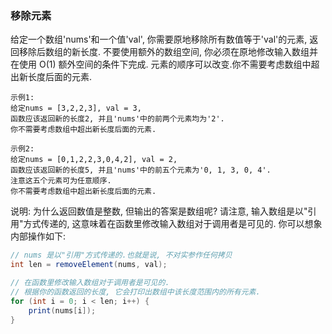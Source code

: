 
### 移除元素

给定一个数组'nums'和一个值'val', 你需要原地移除所有数值等于'val'的元素, 返回移除后数组的新长度.
不要使用额外的数组空间, 你必须在原地修改输入数组并在使用 O(1) 额外空间的条件下完成.
元素的顺序可以改变.你不需要考虑数组中超出新长度后面的元素.

```
示例1:
给定nums = [3,2,2,3], val = 3,
函数应该返回新的长度2, 并且'nums'中的前两个元素均为'2'.
你不需要考虑数组中超出新长度后面的元素.

示例2:
给定nums = [0,1,2,2,3,0,4,2], val = 2,
函数应该返回新的长度5, 并且'nums'中的前五个元素为'0, 1, 3, 0, 4'.
注意这五个元素可为任意顺序.
你不需要考虑数组中超出新长度后面的元素.
```

说明:
为什么返回数值是整数, 但输出的答案是数组呢?
请注意, 输入数组是以"引用"方式传递的, 这意味着在函数里修改输入数组对于调用者是可见的.
你可以想象内部操作如下:
```java
// nums 是以"引用"方式传递的.也就是说, 不对实参作任何拷贝
int len = removeElement(nums, val);

// 在函数里修改输入数组对于调用者是可见的.
// 根据你的函数返回的长度, 它会打印出数组中该长度范围内的所有元素.
for (int i = 0; i < len; i++) {
    print(nums[i]);
}
```